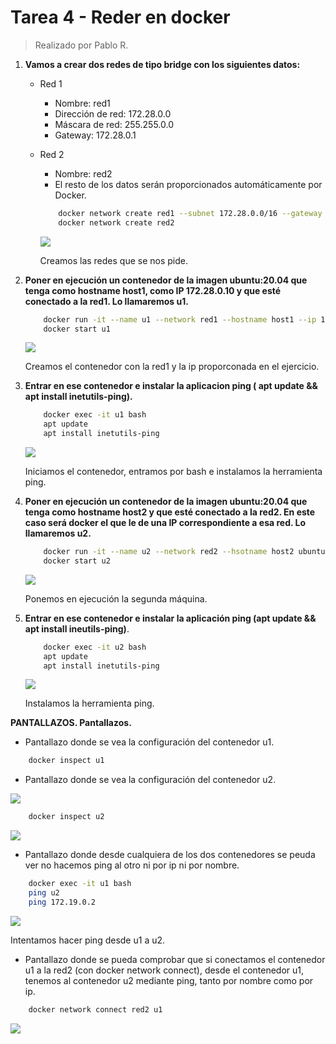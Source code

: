 # Tarea 4 - Reder en docker
> Realizado por Pablo R.

1. **Vamos a crear dos redes de tipo bridge con los siguientes datos:**
    - Red 1
        - Nombre: red1
        - Dirección de red: 172.28.0.0
        - Máscara de red: 255.255.0.0
        - Gateway: 172.28.0.1
    - Red 2
        - Nombre: red2
        - El resto de los datos serán proporcionados automáticamente por Docker.
        
        ```sh
            docker network create red1 --subnet 172.28.0.0/16 --gateway 172.28.0.1
            docker network create red2
        ```
        
        ![](./assets/ej1.png)
        
        Creamos las redes que se nos pide.
        
2. **Poner en ejecución un contenedor de la imagen ubuntu:20.04 que tenga como hostname host1, como IP 172.28.0.10 y que esté conectado a la red1. Lo llamaremos u1.**
        
    ```sh
        docker run -it --name u1 --network red1 --hostname host1 --ip 172.28.0.10 ubuntu:20.04
        docker start u1
    ```
    
    ![](./assets/ej2.png)
    
    Creamos el contenedor con la red1 y la ip proporconada en el ejercicio.
        
3. **Entrar en ese contenedor e instalar la aplicacion ping ( apt update && apt install inetutils-ping).**

    ```sh
        docker exec -it u1 bash
        apt update
        apt install inetutils-ping
    ```
    
    ![](./assets/ej3.png)
    
    Iniciamos el contenedor, entramos por bash e instalamos la herramienta ping.
    
4. **Poner en ejecución un contenedor de la imagen ubuntu:20.04 que tenga como hostname host2 y que esté conectado a la red2. En este caso será docker el que le de una IP correspondiente a esa red. Lo llamaremos u2.**

    ```sh
        docker run -it --name u2 --network red2 --hsotname host2 ubuntu:20.04
        docker start u2
    ```
    
    ![](assets/ej4.png)
    
    Ponemos en ejecución la segunda máquina.
    
5. **Entrar en ese contenedor e instalar la aplicación ping (apt update && apt install ineutils-ping)**.

    ```sh
        docker exec -it u2 bash
        apt update
        apt install inetutils-ping
    ```
    
    ![](assets/ej5.png)
    
    Instalamos la herramienta ping.
    
**PANTALLAZOS. Pantallazos.**

- Pantallazo donde se vea la configuración del contenedor u1.

```sh
    docker inspect u1
```

- Pantallazo donde se vea la configuración del contenedor u2.

![](assets/pantallazo1.png)

```sh
    docker inspect u2
```

![](assets/pantallazo2.png)

- Pantallazo donde desde cualquiera de los dos contenedores se peuda ver no hacemos ping al otro ni por ip ni por nombre.

```sh
    docker exec -it u1 bash
    ping u2
    ping 172.19.0.2
```

![](assets/pantallazo3.png)

Intentamos hacer ping desde u1 a u2.

- Pantallazo donde se pueda comprobar que si conectamos el contenedor u1 a la red2 (con docker network connect), desde el contenedor u1, tenemos al contenedor u2 mediante ping, tanto por nombre como por ip.

```sh
    docker network connect red2 u1
```

![](assets/pantallazo4.png)
